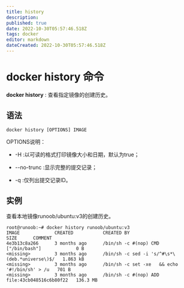 ```yaml
---
title: history
description: 
published: true
date: 2022-10-30T05:57:46.518Z
tags: docker
editor: markdown
dateCreated: 2022-10-30T05:57:46.518Z
---
```


# docker history 命令

**docker history** : 查看指定镜像的创建历史。

## 语法
```
docker history [OPTIONS] IMAGE
```

OPTIONS说明：

- -H :以可读的格式打印镜像大小和日期，默认为true；

- --no-trunc :显示完整的提交记录；

- -q :仅列出提交记录ID。

## 实例
查看本地镜像runoob/ubuntu:v3的创建历史。
```
root@runoob:~# docker history runoob/ubuntu:v3
IMAGE             CREATED           CREATED BY                                      SIZE      COMMENT
4e3b13c8a266      3 months ago      /bin/sh -c #(nop) CMD ["/bin/bash"]             0 B                 
<missing>         3 months ago      /bin/sh -c sed -i 's/^#\s*\(deb.*universe\)$/   1.863 kB            
<missing>         3 months ago      /bin/sh -c set -xe   && echo '#!/bin/sh' > /u   701 B               
<missing>         3 months ago      /bin/sh -c #(nop) ADD file:43cb048516c6b80f22   136.3 MB
```

